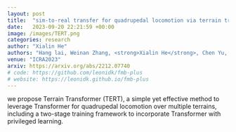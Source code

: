 ```yaml
---
layout: post
title:  "sim-to-real transfer for quadrupedal locomotion via terrain transformer"
date:   2023-09-20 22:21:59 +00:00
image: /images/TERT.png
categories: research
author: "Xialin He"
authors: "Hang lai, Weinan Zhang, <strong>Xialin He</strong>, Chen Yu, Zheng Tian, Yong Yu, Jun Wang"
venue: "ICRA2023"
arxiv: https://arxiv.org/abs/2212.07740
# code: https://github.com/leonidk/fmb-plus
# website: https://leonidk.github.io/fmb-plus
---
```

we propose Terrain Transformer (TERT), a simple yet effective method to leverage Transformer for quadrupedal locomotion over multiple terrains, including a two-stage training framework to incorporate Transformer with privileged learning.